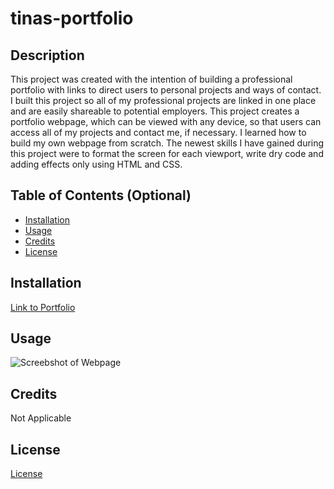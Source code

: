 # tinas-portfolio
## Description
This project was created with the intention of building a professional portfolio with links to direct users to personal projects and ways of contact. I built this project so all of my professional projects are linked in one place and are easily shareable to potential employers. This project creates a portfolio webpage, which can be viewed with any device, so that users can access all of my projects and contact me, if necessary. I learned how to build my own webpage from scratch. The newest skills I have gained during this project were to format the screen for each viewport, write dry code and adding effects only using HTML and CSS.
## Table of Contents (Optional)
- [Installation](#installation)
- [Usage](#usage)
- [Credits](#credits)
- [License](#license)
## Installation
[Link to Portfolio](https://tinastanczyk.github.io/tinas-portfolio)
## Usage
![Screebshot of Webpage](assets/images/portfolio-screenshot.png)
## Credits
Not Applicable
## License
[License](LICENSE)
